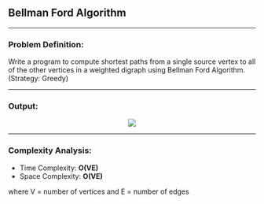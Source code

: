## Bellman Ford Algorithm

-----------------------------------------
### Problem Definition:
Write a program to compute shortest paths from a single source vertex to all of the other vertices in a weighted digraph using Bellman Ford Algorithm. 
(Strategy: Greedy)

------------------------------------------
### Output:

<p align="center">
    <img src="./output.png">
</p>

------------------------------------------
### Complexity Analysis:

* Time Complexity: **O(VE)** 
* Space Complexity: **O(VE)** 

where V = number of vertices and E = number of edges
